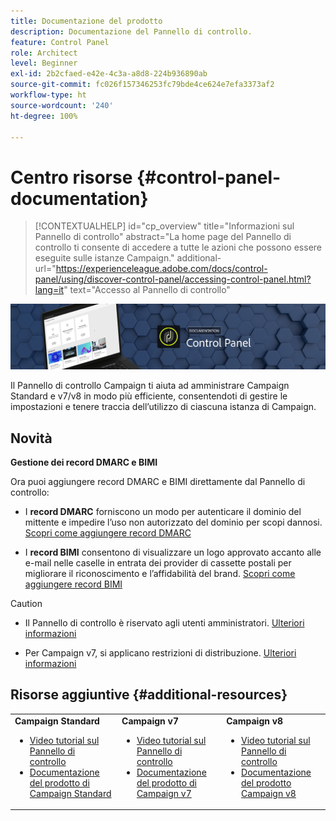 ```yaml
---
title: Documentazione del prodotto
description: Documentazione del Pannello di controllo.
feature: Control Panel
role: Architect
level: Beginner
exl-id: 2b2cfaed-e42e-4c3a-a8d8-224b936890ab
source-git-commit: fc026f157346253fc79bde4ce624e7efa3373af2
workflow-type: ht
source-wordcount: '240'
ht-degree: 100%

---
```


# Centro risorse {#control-panel-documentation}

>[!CONTEXTUALHELP]
>id="cp_overview"
>title="Informazioni sul Pannello di controllo"
>abstract="La home page del Pannello di controllo ti consente di accedere a tutte le azioni che possono essere eseguite sulle istanze Campaign."
>additional-url="https://experienceleague.adobe.com/docs/control-panel/using/discover-control-panel/accessing-control-panel.html?lang=it" text="Accesso al Pannello di controllo"

![](assets/do-not-localize/banner.png)

Il Pannello di controllo Campaign ti aiuta ad amministrare Campaign Standard e v7/v8 in modo più efficiente, consentendoti di gestire le impostazioni e tenere traccia dell’utilizzo di ciascuna istanza di Campaign.

## Novità

**Gestione dei record DMARC e BIMI**

Ora puoi aggiungere record DMARC e BIMI direttamente dal Pannello di controllo:

* I **record DMARC** forniscono un modo per autenticare il dominio del mittente e impedire l’uso non autorizzato del dominio per scopi dannosi. [Scopri come aggiungere record DMARC](subdomains-certificates/using/dmarc.md)


* I **record BIMI** consentono di visualizzare un logo approvato accanto alle e-mail nelle caselle in entrata dei provider di cassette postali per migliorare il riconoscimento e l’affidabilità del brand. [Scopri come aggiungere record BIMI](subdomains-certificates/using/bimi.md)

>[!CAUTION]
>
>* Il Pannello di controllo è riservato agli utenti amministratori. [Ulteriori informazioni](https://experienceleague.adobe.com/docs/control-panel/using/discover-control-panel/managing-permissions.html?lang=it#discover-control-panel)
>
>* Per Campaign v7, si applicano restrizioni di distribuzione. [Ulteriori informazioni](faq.md#v7-restrictions)

## Risorse aggiuntive {#additional-resources}

<table>
    <tr>
        <td><b>Campaign Standard</b><br/>
        <ul>
            <li><a href="https://experienceleague.adobe.com/docs/campaign-standard-learn/control-panel/control-panel-overview.html?lang=it">Video tutorial sul Pannello di controllo</a></li>
            <li><a href="https://experienceleague.adobe.com/docs/campaign-standard/using/campaign-standard-home.html?lang=it">Documentazione del prodotto di Campaign Standard</a></li>
        </ul>
        </td>
        <td><b>Campaign v7</b><br/>
        <ul>
            <li><a href="https://experienceleague.adobe.com/docs/campaign-classic-learn/control-panel/control-panel-overview.html?lang=it">Video tutorial sul Pannello di controllo</a></li>
            <li><a href="https://experienceleague.adobe.com/docs/campaign-classic/using/campaign-classic-home.html?lang=it">Documentazione del prodotto di Campaign v7</a></li>
        </ul>
        </td>
        <td><b>Campaign v8</b><br/>
        <ul>
            <li><a href="https://experienceleague.adobe.com/docs/campaign-learn/control-panel/control-panel-overview.html?lang=it">Video tutorial sul Pannello di controllo</a></li>
            <li><a href="https://experienceleague.adobe.com/docs/campaign/campaign-v8/campaign-home.html?lang=it">Documentazione del prodotto Campaign v8</a></li>
        </ul>
        </td>
    </tr>
</table>
